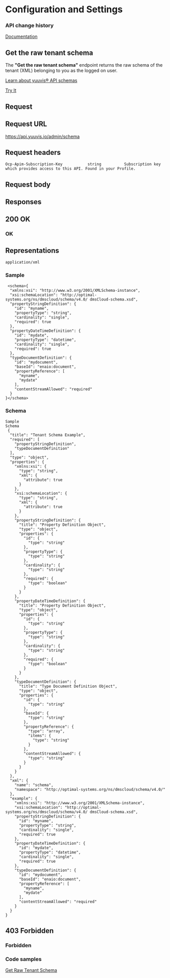 # Configuration and Settings

### API change history

[Documentation](https://yuuvis.io/how-to)


## Get the raw tenant schema

The **"Get the raw tenant schema"** endpoint returns the raw schema of the tenant (XML) belonging to you as the logged on user.

[Learn about yuuvis® API schemas](https://yuuvis.io/how-to/schema)

[Try It](https://yuuvis.io/docs/services/yuuvis-admin/operations/get-admin-schema/console)

## Request

## Request URL

https://api.yuuvis.io/admin/schema

## Request headers

```
Ocp-Apim-Subscription-Key           string          Subscription key which provides access to this API. Found in your Profile.

```

## Request body

## Responses

## 200 OK

### OK

## Representations

`application/xml`

### Sample

```
 <schema>{
  "xmlns:xsi": "http://www.w3.org/2001/XMLSchema-instance",
  "xsi:schemaLocation": "http://optimal-systems.org/ns/dmscloud/schema/v4.0/ dmsCloud-schema.xsd",
  "propertyStringDefinition": {
    "id": "myname",
    "propertyType": "string",
    "cardinality": "single",
    "required": true
  },
  "propertyDateTimeDefinition": {
    "id": "mydate",
    "propertyType": "datetime",
    "cardinality": "single",
    "required": true
  },
  "typeDocumentDefinition": {
    "id": "mydocument",
    "baseId": "enaio:document",
    "propertyReference": [
      "myname",
      "mydate"
    ],
    "contentStreamAllowed": "required"
  }
}</schema>

```
### Schema

```
Sample
Schema
 {
  "title": "Tenant Schema Example",
  "required": [
    "propertyStringDefinition",
    "typeDocumentDefinition"
  ],
  "type": "object",
  "properties": {
    "xmlns:xsi": {
      "type": "string",
      "xml": {
        "attribute": true
      }
    },
    "xsi:schemaLocation": {
      "type": "string",
      "xml": {
        "attribute": true
      }
    },
    "propertyStringDefinition": {
      "title": "Property Definition Object",
      "type": "object",
      "properties": {
        "id": {
          "type": "string"
        },
        "propertyType": {
          "type": "string"
        },
        "cardinality": {
          "type": "string"
        },
        "required": {
          "type": "boolean"
        }
      }
    },
    "propertyDateTimeDefinition": {
      "title": "Property Definition Object",
      "type": "object",
      "properties": {
        "id": {
          "type": "string"
        },
        "propertyType": {
          "type": "string"
        },
        "cardinality": {
          "type": "string"
        },
        "required": {
          "type": "boolean"
        }
      }
    },
    "typeDocumentDefinition": {
      "title": "Type Document Definition Object",
      "type": "object",
      "properties": {
        "id": {
          "type": "string"
        },
        "baseId": {
          "type": "string"
        },
        "propertyReference": {
          "type": "array",
          "items": {
            "type": "string"
          }
        },
        "contentStreamAllowed": {
          "type": "string"
        }
      }
    }
  },
  "xml": {
    "name": "schema",
    "namespace": "http://optimal-systems.org/ns/dmscloud/schema/v4.0/"
  },
  "example": {
    "xmlns:xsi": "http://www.w3.org/2001/XMLSchema-instance",
    "xsi:schemaLocation": "http://optimal-systems.org/ns/dmscloud/schema/v4.0/ dmsCloud-schema.xsd",
    "propertyStringDefinition": {
      "id": "myname",
      "propertyType": "string",
      "cardinality": "single",
      "required": true
    },
    "propertyDateTimeDefinition": {
      "id": "mydate",
      "propertyType": "datetime",
      "cardinality": "single",
      "required": true
    },
    "typeDocumentDefinition": {
      "id": "mydocument",
      "baseId": "enaio:document",
      "propertyReference": [
        "myname",
        "mydate"
      ],
      "contentStreamAllowed": "required"
    }
  }
}
```

## 403 Forbidden

### Forbidden

### Code samples

[Get Raw Tenant Schema](./get-Raw-Tenant-Schema-to-yuuvis.html)